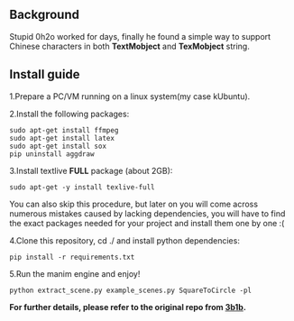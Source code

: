 ## Background
Stupid 0h2o worked for days, finally he found a simple way to support Chinese characters in both **TextMobject** and **TexMobject** string.
## Install guide
1.Prepare a PC/VM running on a linux system(my case kUbuntu).

2.Install the following packages:
```
sudo apt-get install ffmpeg
sudo apt-get install latex
sudo apt-get install sox
pip uninstall aggdraw
```

3.Install textlive **FULL** package (about 2GB):
```
sudo apt-get -y install texlive-full 
```
You can also skip this procedure, but later on you will come across numerous mistakes caused by lacking dependencies, you will have to find the exact packages needed for your project and install them one by one :(

4.Clone this repository, cd ./ and install python dependencies:
```
pip install -r requirements.txt
```

5.Run the manim engine and enjoy!
```
python extract_scene.py example_scenes.py SquareToCircle -pl
```

**For further details, please refer to the original repo from [3b1b](https://github.com/3b1b/manim).**
